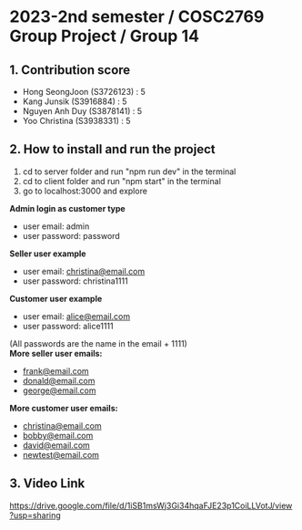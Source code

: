 # 2023-2nd semester / COSC2769 Group Project / Group 14

## 1. Contribution score
- Hong SeongJoon (S3726123) : 5
- Kang Junsik (S3916884) : 5
- Nguyen Anh Duy (S3878141) : 5
- Yoo Christina (S3938331) : 5


## 2. How to install and run the project
1. cd to server folder and run "npm run dev" in the terminal
2. cd to client folder and run "npm start" in the terminal
3. go to localhost:3000 and explore

**Admin login as customer type**
- user email: admin
- user password: password

**Seller user example**
- user email: christina@email.com
- user password: christina1111

**Customer user example**
- user email: alice@email.com
- user password: alice1111

(All passwords are the name in the email + 1111)  
**More seller user emails:**
- frank@email.com
- donald@email.com
- george@email.com

**More customer user emails:**
- christina@email.com
- bobby@email.com
- david@email.com
- newtest@email.com


## 3. Video Link
https://drive.google.com/file/d/1iSB1msWj3Gi34hqaFJE23p1CoiLLVotJ/view?usp=sharing
    

